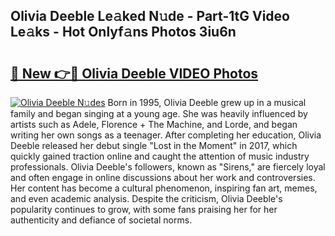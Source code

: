 ## Olivia Deeble Le𝚊ked N𝚞de - Part-1tG Video Le𝚊ks - Hot Onlyf𝚊ns Photos 3iu6n

# <h2><a href="http://ab89999.deff.icu/?id=Olivia+Deeble">🔗 New 👉🔴 Olivia Deeble VIDEO Photos</a></h2>

[![Olivia Deeble N𝚞des](https://i.imgur.com/rIISA9y.gif)](http://ab89999.deff.icu/?id=Olivia+Deeble)
Born in 1995, Olivia Deeble grew up in a musical family and began singing at a young age. She was heavily influenced by artists such as Adele, Florence + The Machine, and Lorde, and began writing her own songs as a teenager. After completing her education, Olivia Deeble released her debut single "Lost in the Moment" in 2017, which quickly gained traction online and caught the attention of music industry professionals. Olivia Deeble's followers, known as "Sirens," are fiercely loyal and often engage in online discussions about her work and controversies. Her content has become a cultural phenomenon, inspiring fan art, memes, and even academic analysis. Despite the criticism, Olivia Deeble's popularity continues to grow, with some fans praising her for her authenticity and defiance of societal norms.
